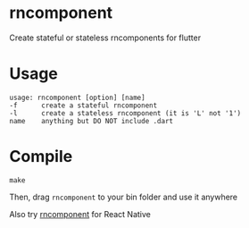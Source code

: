 # rncomponent
Create stateful or stateless rncomponents for flutter

# Usage
```
usage: rncomponent [option] [name]
-f      create a stateful rncomponent
-l      create a stateless rncomponent (it is 'L' not '1')
name    anything but DO NOT include .dart
```

# Compile
```
make
```
Then, drag `rncomponent` to your bin folder and use it anywhere

Also try [rncomponent](https://github.com/HenryQuan/rncomponent) for React Native